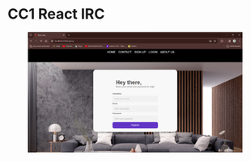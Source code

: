 # CC1 React IRC



<figure><img src=".gitbook/assets/Screenshot 2023-12-15 182722.png" alt=""><figcaption></figcaption></figure>
